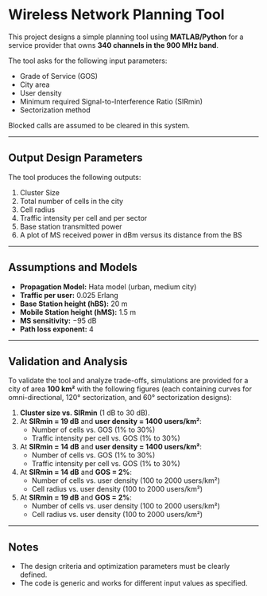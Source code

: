 # Wireless Network Planning Tool  

This project designs a simple planning tool using **MATLAB/Python** for a service provider that owns **340 channels in the 900 MHz band**.  

The tool asks for the following input parameters:  
- Grade of Service (GOS)  
- City area  
- User density  
- Minimum required Signal-to-Interference Ratio (SIRmin)  
- Sectorization method  

Blocked calls are assumed to be cleared in this system.  

---

## Output Design Parameters  
The tool produces the following outputs:  
1. Cluster Size  
2. Total number of cells in the city  
3. Cell radius  
4. Traffic intensity per cell and per sector  
5. Base station transmitted power  
6. A plot of MS received power in dBm versus its distance from the BS  

---

## Assumptions and Models  
- **Propagation Model:** Hata model (urban, medium city)  
- **Traffic per user:** 0.025 Erlang  
- **Base Station height (hBS):** 20 m  
- **Mobile Station height (hMS):** 1.5 m  
- **MS sensitivity:** −95 dB  
- **Path loss exponent:** 4  

---

## Validation and Analysis  
To validate the tool and analyze trade-offs, simulations are provided for a city of area **100 km²** with the following figures (each containing curves for omni-directional, 120° sectorization, and 60° sectorization designs):  

1. **Cluster size vs. SIRmin** (1 dB to 30 dB).  
2. At **SIRmin = 19 dB** and **user density = 1400 users/km²**:  
   - Number of cells vs. GOS (1% to 30%)  
   - Traffic intensity per cell vs. GOS (1% to 30%)  
3. At **SIRmin = 14 dB** and **user density = 1400 users/km²**:  
   - Number of cells vs. GOS (1% to 30%)  
   - Traffic intensity per cell vs. GOS (1% to 30%)  
4. At **SIRmin = 14 dB** and **GOS = 2%**:  
   - Number of cells vs. user density (100 to 2000 users/km²)  
   - Cell radius vs. user density (100 to 2000 users/km²)  
5. At **SIRmin = 19 dB** and **GOS = 2%**:  
   - Number of cells vs. user density (100 to 2000 users/km²)  
   - Cell radius vs. user density (100 to 2000 users/km²)  

---

## Notes  
- The design criteria and optimization parameters must be clearly defined.  
- The code is generic and works for different input values as specified.  
